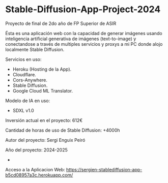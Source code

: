# Stable-Diffusion-App-Project-2024
Proyecto de final de 2do año de FP Superior de ASIR

Ésta es una aplicación web con la capacidad de generar imágenes usando inteligencia artificial generativa de imágenes (text-to-image) y conectandose a través de multiples servicios y proxys a mi PC donde alojo localmente Stable Diffusion.

Servicios en uso:
- Heroku (Hosting de la App).
- Cloudflare.
- Cors-Anywhere.
- Stable Diffusion.
- Google Cloud ML Translator.

Modelo de IA en uso:
- SDXL v1.0

Inversión actual en el proyecto: 612€

Cantidad de horas de uso de Stable Diffusion: +4000h


Autor del proyecto: Sergi Enguix Peiró

Año del proyecto: 2024-2025


-
Acceso a la Aplicacion Web: https://sergien-stablediffusion-app-b5cd08957a3c.herokuapp.com/
